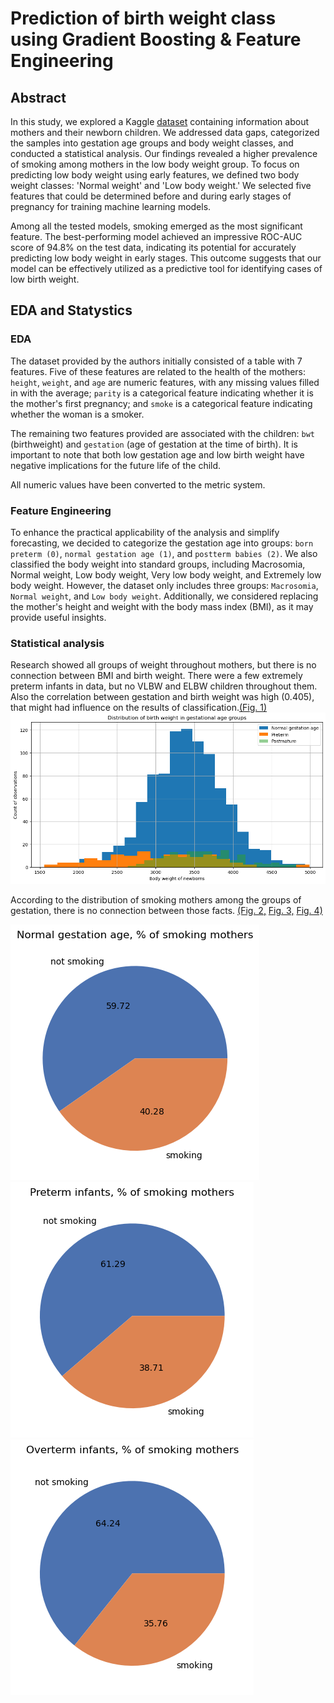 # Prediction of birth weight class using Gradient Boosting &amp; Feature Engineering
## Abstract
In this study, we explored a Kaggle [dataset](https://www.kaggle.com/datasets/debjeetdas/babies-birth-weight) containing information about mothers and their newborn children. We addressed data gaps, categorized the samples into gestation age groups and body weight classes, and conducted a statistical analysis. Our findings revealed a higher prevalence of smoking among mothers in the low body weight group. To focus on predicting low body weight using early features, we defined two body weight classes: 'Normal weight' and 'Low body weight.' We selected five features that could be determined before and during early stages of pregnancy for training machine learning models.

Among all the tested models, smoking emerged as the most significant feature. The best-performing model achieved an impressive ROC-AUC score of 94.8% on the test data, indicating its potential for accurately predicting low body weight in early stages. This outcome suggests that our model can be effectively utilized as a predictive tool for identifying cases of low birth weight.

## EDA and Statystics
### EDA
The dataset provided by the authors initially consisted of a table with 7 features. Five of these features are related to the health of the mothers: `height`, `weight`, and `age` are numeric features, with any missing values filled in with the average; `parity` is a categorical feature indicating whether it is the mother's first pregnancy; and `smoke` is a categorical feature indicating whether the woman is a smoker.

The remaining two features provided are associated with the children: `bwt` (birthweight) and `gestation` (age of gestation at the time of birth). It is important to note that both low gestation age and low birth weight have negative implications for the future life of the child.

All numeric values have been converted to the metric system.

### Feature Engineering
To enhance the practical applicability of the analysis and simplify forecasting, we decided to categorize the gestation age into groups: `born preterm (0)`, `normal gestation age (1)`, and `postterm babies (2)`. We also classified the body weight into standard groups, including Macrosomia, Normal weight, Low body weight, Very low body weight, and Extremely low body weight. However, the dataset only includes three groups: `Macrosomia`, `Normal weight`, and `Low body weight`. Additionally, we considered replacing the mother's height and weight with the body mass index (BMI), as it may provide useful insights.

### Statistical analysis
Research showed all groups of weight throughout mothers, but there is no connection between BMI and birth
weight. There were a few extremely preterm infants in data, but no VLBW and ELBW children throughout them.
Also the correlation between gestation and birth weight was high (0.405), that might had influence on the
results of classification.[(Fig. 1)]((https://github.com/stepan5dol/smoking-vs-pregnancy/blob/2af4324ea9b116f120f714b19cc7771349c143ff/Figures/Figure%201.png)) ![Figure 1](https://github.com/stepan5dol/smoking-vs-pregnancy/blob/745e21926a13e33935f9dea4b6bd78b12f5923d9/Figure%201.png)

According to the distribution of smoking mothers among the groups of gestation, there is no connection between those facts. [(Fig. 2,](https://github.com/stepan5dol/smoking-vs-pregnancy/blob/a60376266affbea1f3af5843eb4df70049f30571/figure%202.png) [Fig. 3,](https://github.com/stepan5dol/smoking-vs-pregnancy/blob/a60376266affbea1f3af5843eb4df70049f30571/figure%203.png) [Fig. 4)](https://github.com/stepan5dol/smoking-vs-pregnancy/blob/a60376266affbea1f3af5843eb4df70049f30571/figure%204.png) 

![Fig. 2](https://github.com/stepan5dol/smoking-vs-pregnancy/blob/a60376266affbea1f3af5843eb4df70049f30571/figure%202.png) ![Fig. 3,](https://github.com/stepan5dol/smoking-vs-pregnancy/blob/a60376266affbea1f3af5843eb4df70049f30571/figure%203.png) ![Fig. 4)](https://github.com/stepan5dol/smoking-vs-pregnancy/blob/a60376266affbea1f3af5843eb4df70049f30571/figure%204.png) 

